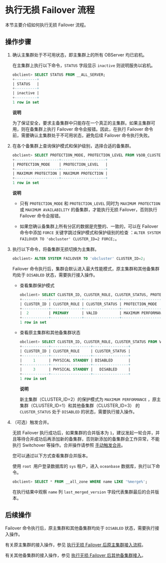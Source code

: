 执行无损 Failover 流程 
=====================================

本节主要介绍如何执行无损 Failover 流程。

操作步骤 
-------------------------

1. 确认主集群处于不可用状态，即主集群上的所有 OBServer 均已宕机。

   在主集群上执行以下命令，`STATUS` 字段显示 `inactive` 则说明服务以宕机。

   ```sql
   obclient> SELECT STATUS FROM __ALL_SERVER;
   +----------+
   | STATUS   |
   +----------+
   | inactive |
   +----------+
   1 row in set
   ```

   
   **说明**

   

   为了保证安全，要求主备集群中只能存在一个真正的主集群。如果主集群可用，则在备集群上执行 Failover 命令会报错。因此，在执行 Failover 命令前，需要确认主集群处于不可用状态，避免后续 Failover 命令执行失败。
   

2. 在各个备集群上查询保护模式和保护级别，选择合适的备集群。

   ```sql
   obclient> SELECT PROTECTION_MODE, PROTECTION_LEVEL FROM V$OB_CLUSTER;
   +--------------------+--------------------+
   | PROTECTION_MODE    | PROTECTION_LEVEL   |
   +--------------------+--------------------+
   | MAXIMUM PROTECTION | MAXIMUM PROTECTION |
   +--------------------+--------------------+
   1 row in set
   ```

   
   **说明**

   
   * 只有 `PROTECTION_MODE` 和 `PROTECTION_LEVEL` 同时为 `MAXIMUM PROTECTION` 或 `MAXIMUM AVAILABILITY` 的备集群，才能执行无损 Failover，否则执行 Failover 命令会报错。

     
   
   * 如果您确认备集群上所有分区的数据是完整的、一致的，可以在 Failover 命令中添加 `FORCE` 关键字跳过保护模式和保护级别的检查 ：`ALTER SYSTEM FAILOVER TO 'obcluster' CLUSTER_ID=2 FORCE;`。

     
   

   
   

3. 执行以下命令，将备集群无损切换为主集群。

   ```sql
   obclient> ALTER SYSTEM FAILOVER TO 'obcluster' CLUSTER_ID=2;
   ```

   

   Failover 命令执行后，集群会默认进入最大性能模式，原主集群和其他备集群均处于 `DISABLED` 状态，需要执行接入操作。
   * 查看集群保护模式

     ```sql
     obclient> SELECT CLUSTER_ID, CLUSTER_ROLE, CLUSTER_STATUS, PROTECTION_MODE, PROTECTION_LEVEL FROM V$OB_CLUSTER;
     +------------+--------------+----------------+---------------------+--------------+
     | CLUSTER_ID | CLUSTER_ROLE | CLUSTER_STATUS | PROTECTION_MODE     | PROTECTION_LEVEL    |
     +------------+--------------+----------------+---------------------+--------------+
     |  2         | PRIMARY      | VALID          | MAXIMUM PERFORMANCE | MAXIMUM PERFORMANCE |
     +------------+--------------+----------------+---------------------+--------------+
     1 row in set
     ```

     
   
   * 查看原主集群和其他备集群状态 

     ```sql
     obclient> SELECT CLUSTER_ID, CLUSTER_ROLE, CLUSTER_STATUS FROM V$OB_STANDBY_STATUS;
     +------------+------------------+----------------+
     | CLUSTER_ID | CLUSTER_ROLE     | CLUSTER_STATUS |
     +------------+------------------+----------------+
     |     1      | PHYSICAL STANDBY | DISABLED       |
     +------------+------------------+----------------+
     |     3      | PHYSICAL STANDBY |   DISABLED     |
     +------------+------------------+----------------+
     1 row in set
     ```

     
     **说明**

     新主集群（CLUSTER_ID=2）的保护模式为 `MAXIMUM PERFORMANCE` ，原主集群（CLUSTER_ID=1）和其他备集群（CLUSTER_ID=3） 的 `CLUSTER_STATUS` 处于 `DISABLED` 的状态，需要执行接入操作。
     
   

   

4. （可选）触发合并。

   无损 Failover 执行成功后，如果集群的合并版本为 `1`，建议发起一轮合并，并且等待合并成功后再添加新的备集群，否则新添加的备集群会工作异常，不能执行 Switchover 等操作。合并操作请参照 [手动触发合并](../../../../2.basic-database-management/5.manage-data-storage/2.merge-management-1/4.manually-trigger-a-merge-1.md)。

   您可以通过以下方式查看集群合并版本。

   使用 `root `用户登录数据库的 `sys` 租户，进入 `oceanbase` 数据库，执行以下命令。

   ```sql
   obclient> SELECT * FROM __all_zone WHERE name LIKE '%merge%';
   ```

   

   在执行结果中观察 `name` 列 `last_merged_version` 字段代表集群最后的合并版本。
   




后续操作 
-------------------------

Failover 命令执行后，原主集群和其他备集群均处于 `DISABLED` 状态，需要执行接入操作。

有关原主集群的接入操作，参见 [执行无损 Failover 后原主集群接入流程](/zh-CN/5.administrator-guide/7.high-data-availability/3.active-standby-database-management-1/7.role-switch-3/4.run-a-failover-command-from-the-command-line-1/3.access-process-of-the-original-primary-cluster-after-lossless-failover.md)。

有关其他备集群的接入操作，参见 [执行无损 Failover 后其他备集群接入](/zh-CN/5.administrator-guide/7.high-data-availability/3.active-standby-database-management-1/7.role-switch-3/4.run-a-failover-command-from-the-command-line-1/4.after-performing-lossless-failover-other-standby-clusters-are-connected.md)。

